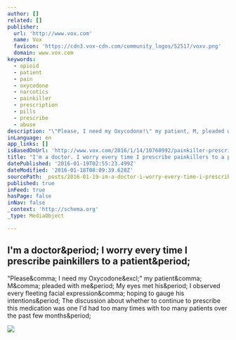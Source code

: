 ```yaml
---
author: []
related: []
publisher:
  url: 'http://www.vox.com'
  name: Vox
  favicon: 'https://cdn3.vox-cdn.com/community_logos/52517/voxv.png'
  domain: www.vox.com
keywords:
  - opioid
  - patient
  - pain
  - oxycodone
  - narcotics
  - painkiller
  - prescription
  - pills
  - prescribe
  - abuse
description: "\"Please, I need my Oxycodone!\" my patient, M, pleaded with me. My eyes met his. I observed every fleeting facial expression, hoping to gauge his intentions. The discussion about whether to continue to prescribe this medication was one I'd had too many times with too many patients over the past few months."
inLanguage: en
app_links: []
isBasedOnUrl: 'http://www.vox.com/2016/1/14/10760992/painkiller-prescription'
title: "I'm a doctor. I worry every time I prescribe painkillers to a patient."
datePublished: '2016-01-19T02:55:23.499Z'
dateModified: '2016-01-18T08:09:39.628Z'
sourcePath: _posts/2016-01-19-im-a-doctor-i-worry-every-time-i-prescribe-painkillers-to.md
published: true
inFeed: true
hasPage: false
inNav: false
_context: 'http://schema.org'
_type: MediaObject

---
```

<article style=""><h1>I'm a doctor&amp;period; I worry every time I prescribe painkillers to a patient&amp;period;</h1><p>"Please&amp;comma; I need my Oxycodone&amp;excl;" my patient&amp;comma; M&amp;comma; pleaded with me&amp;period; My eyes met his&amp;period; I observed every fleeting facial expression&amp;comma; hoping to gauge his intentions&amp;period; The discussion about whether to continue to prescribe this medication was one I'd had too many times with too many patients over the past few months&amp;period;</p><img src="https://cdn1.vox-cdn.com/thumbor/gdnC_-2qBh4aebxIa-QQalWT9sg=/cdn0.vox-cdn.com/assets/4712946/51055247.jpg" /></article>